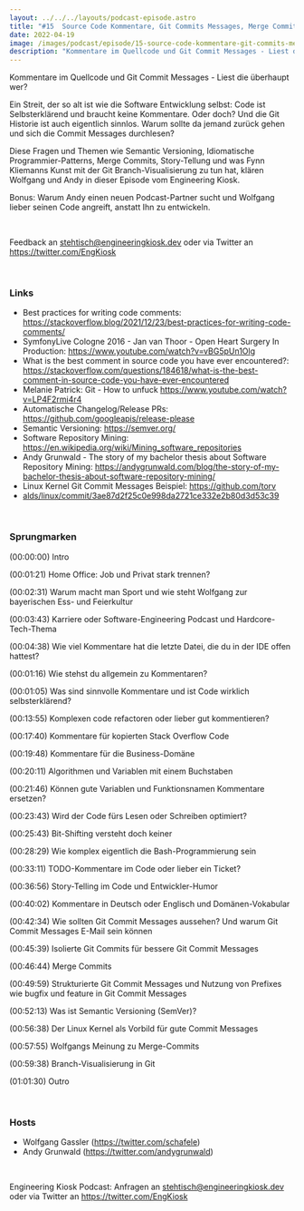 ```yaml
---
layout: ../../../layouts/podcast-episode.astro
title: "#15  Source Code Kommentare, Git Commits Messages, Merge Commits und Branch-Visualisierungs-Kunst"
date: 2022-04-19
image: /images/podcast/episode/15-source-code-kommentare-git-commits-messages-merge-commits-und-branch-visualisierungs-kunst.jpg
description: "Kommentare im Quellcode und Git Commit Messages - Liest die überhaupt wer?Ein Streit, der so alt ist wie die Software Entwicklung ..."
---
```


<p><span>Kommentare im Quellcode und Git Commit Messages - Liest die überhaupt wer?</span></p><p><span>Ein Streit, der so alt ist wie die Software Entwicklung selbst: Code ist Selbsterklärend und braucht keine Kommentare. Oder doch? Und die Git Historie ist auch eigentlich sinnlos. Warum sollte da jemand zurück gehen und sich die Commit Messages durchlesen?</span></p><p><span>Diese Fragen und Themen wie Semantic Versioning, Idiomatische Programmier-Patterns, Merge Commits, Story-Tellung und was Fynn Kliemanns Kunst mit der Git Branch-Visualisierung zu tun hat, klären Wolfgang und Andy in dieser Episode vom Engineering Kiosk.</span></p><p><span>Bonus: Warum Andy einen neuen Podcast-Partner sucht und Wolfgang lieber seinen Code angreift, anstatt Ihn zu entwickeln.</span></p><p><br></p><p><span>Feedback an </span><a href="mailto:stehtisch@engineeringkiosk.dev" rel="nofollow">stehtisch@engineeringkiosk.dev</a><span> oder via Twitter an </span><a href="https://twitter.com/EngKiosk" rel="nofollow">https://twitter.com/EngKiosk</a></p><p><br></p><h3><span>Links</span></h3><ul><li><span>Best practices for writing code comments: </span><a href="https://stackoverflow.blog/2021/12/23/best-practices-for-writing-code-comments/" rel="nofollow">https://stackoverflow.blog/2021/12/23/best-practices-for-writing-code-comments/</a><span> </span></li><li><span>SymfonyLive Cologne 2016 - Jan van Thoor - Open Heart Surgery In Production: </span><a href="https://www.youtube.com/watch?v=vBG5pUn1Olg" rel="nofollow">https://www.youtube.com/watch?v=vBG5pUn1Olg</a></li><li><span>What is the best comment in source code you have ever encountered?: </span><a href="https://stackoverflow.com/questions/184618/what-is-the-best-comment-in-source-code-you-have-ever-encountered" rel="nofollow">https://stackoverflow.com/questions/184618/what-is-the-best-comment-in-source-code-you-have-ever-encountered</a></li><li><span>Melanie Patrick: Git - How to unfuck </span><a href="https://www.youtube.com/watch?v=LP4F2rmi4r4" rel="nofollow">https://www.youtube.com/watch?v=LP4F2rmi4r4</a></li><li><span>Automatische Changelog/Release PRs: </span><a href="https://github.com/googleapis/release-please" rel="nofollow">https://github.com/googleapis/release-please</a></li><li><span>Semantic Versioning: </span><a href="https://semver.org/" rel="nofollow">https://semver.org/</a></li><li><span>Software Repository Mining: </span><a href="https://en.wikipedia.org/wiki/Mining_software_repositories" rel="nofollow">https://en.wikipedia.org/wiki/Mining_software_repositories</a></li><li><span>Andy Grunwald - The story of my bachelor thesis about Software Repository Mining: </span><a href="https://andygrunwald.com/blog/the-story-of-my-bachelor-thesis-about-software-repository-mining/" rel="nofollow">https://andygrunwald.com/blog/the-story-of-my-bachelor-thesis-about-software-repository-mining/</a></li><li><span>Linux Kernel Git Commit Messages Beispiel: </span><a href="https://github.com/torvalds/linux/commit/3ae87d2f25c0e998da2721ce332e2b80d3d53c39" rel="nofollow">https://github.com/torv</a></li><li><a href="https://github.com/torvalds/linux/commit/3ae87d2f25c0e998da2721ce332e2b80d3d53c39" rel="nofollow">alds/linux/commit/3ae87d2f25c0e998da2721ce332e2b80d3d53c39</a></li></ul><p><br></p><h3><span>Sprungmarken</span></h3><p><span>(00:00:00) Intro</span></p><p><span>(00:01:21) Home Office: Job und Privat stark trennen?</span></p><p><span>(00:02:31) Warum macht man Sport und wie steht Wolfgang zur bayerischen Ess- und Feierkultur</span></p><p><span>(00:03:43) Karriere oder Software-Engineering Podcast und Hardcore-Tech-Thema</span></p><p><span>(00:04:38) Wie viel Kommentare hat die letzte Datei, die du in der IDE offen hattest?</span></p><p><span>(00:01:16) Wie stehst du allgemein zu Kommentaren?</span></p><p><span>(00:01:05) Was sind sinnvolle Kommentare und ist Code wirklich selbsterklärend?</span></p><p><span>(00:13:55) Komplexen code refactoren oder lieber gut kommentieren?</span></p><p><span>(00:17:40) Kommentare für kopierten Stack Overflow Code</span></p><p><span>(00:19:48) Kommentare für die Business-Domäne</span></p><p><span>(00:20:11) Algorithmen und Variablen mit einem Buchstaben</span></p><p><span>(00:21:46) Können gute Variablen und Funktionsnamen Kommentare ersetzen?</span></p><p><span>(00:23:43) Wird der Code fürs Lesen oder Schreiben optimiert?</span></p><p><span>(00:25:43) Bit-Shifting versteht doch keiner</span></p><p><span>(00:28:29) Wie komplex eigentlich die Bash-Programmierung sein</span></p><p><span>(00:33:11) TODO-Kommentare im Code oder lieber ein Ticket?</span></p><p><span>(00:36:56) Story-Telling im Code und Entwickler-Humor</span></p><p><span>(00:40:02) Kommentare in Deutsch oder Englisch und Domänen-Vokabular</span></p><p><span>(00:42:34) Wie sollten Git Commit Messages aussehen? Und warum Git Commit Messages E-Mail sein können</span></p><p><span>(00:45:39) Isolierte Git Commits für bessere Git Commit Messages</span></p><p><span>(00:46:44) Merge Commits</span></p><p><span>(00:49:59) Strukturierte Git Commit Messages und Nutzung von Prefixes wie bugfix und feature in Git Commit Messages</span></p><p><span>(00:52:13) Was ist Semantic Versioning (SemVer)?</span></p><p><span>(00:56:38) Der Linux Kernel als Vorbild für gute Commit Messages</span></p><p><span>(00:57:55) Wolfgangs Meinung zu Merge-Commits</span></p><p><span>(00:59:38) Branch-Visualisierung in Git</span></p><p><span>(01:01:30) Outro</span></p><p><br></p><h3><span>Hosts</span></h3><ul><li><span>Wolfgang Gassler (</span><a href="https://twitter.com/schafele" rel="nofollow">https://twitter.com/schafele</a><span>)</span></li><li><span>Andy Grunwald (</span><a href="https://twitter.com/andygrunwald" rel="nofollow">https://twitter.com/andygrunwald</a><span>)</span></li></ul><p><br></p><p><span>Engineering Kiosk Podcast: Anfragen an </span><a href="http://stehtisch@engineeringkiosk.dev" rel="nofollow">stehtisch@engineeringkiosk.dev</a><span> oder via Twitter an </span><a href="https://twitter.com/EngKiosk" rel="nofollow">https://twitter.com/EngKiosk</a></p>